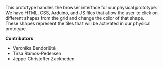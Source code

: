 This prototype handles the browser interface for our physical prototype.   
We have HTML, CSS, Arduino, and JS files that allow the user to click on different shapes from the grid and change the color of that shape.  
These shapes represent the tiles that will be activated in our physical prototype.  

**Contributors**

  - Veronika Bendoriūtė
  - Tirsa Ramos-Pedersen
  - Jeppe Christoffer Zackheden
